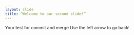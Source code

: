 ```yaml
---
layout: slide
title: “Welcome to our second slide!”
---
```

Your test for commit and merge
Use the left arrow to go back!
